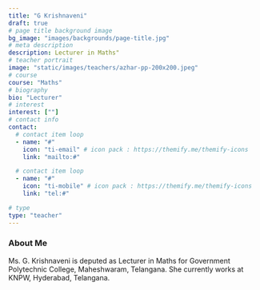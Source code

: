 ```yaml
---
title: "G Krishnaveni"
draft: true
# page title background image
bg_image: "images/backgrounds/page-title.jpg"
# meta description
description: Lecturer in Maths"
# teacher portrait
image: "static/images/teachers/azhar-pp-200x200.jpeg"
# course
course: "Maths"
# biography
bio: "Lecturer"
# interest
interest: [""]
# contact info
contact:
  # contact item loop
  - name: "#"
    icon: "ti-email" # icon pack : https://themify.me/themify-icons
    link: "mailto:#"

  # contact item loop
  - name: "#"
    icon: "ti-mobile" # icon pack : https://themify.me/themify-icons
    link: "tel:#"

# type
type: "teacher"
---
```


### About Me

Ms. G. Krishnaveni is deputed as Lecturer in Maths for Government Polytechnic College, Maheshwaram, Telangana. She currently works at KNPW, Hyderabad, Telangana.
